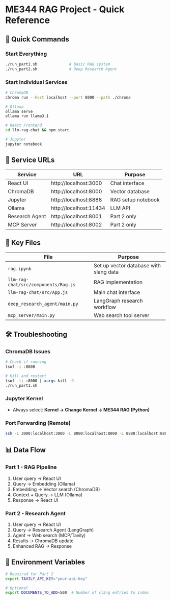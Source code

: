 # ME344 RAG Project - Quick Reference

## 🚀 Quick Commands

### Start Everything
```bash
./run_part1.sh              # Basic RAG system
./run_part2.sh              # Deep Research Agent
```

### Start Individual Services
```bash
# ChromaDB
chroma run --host localhost --port 8000 --path ./chroma

# Ollama
ollama serve
ollama run llama3.1

# React Frontend
cd llm-rag-chat && npm start

# Jupyter
jupyter notebook
```

## 📍 Service URLs

| Service | URL | Purpose |
|---------|-----|---------|
| React UI | http://localhost:3000 | Chat interface |
| ChromaDB | http://localhost:8000 | Vector database |
| Jupyter | http://localhost:8888 | RAG setup notebook |
| Ollama | http://localhost:11434 | LLM API |
| Research Agent | http://localhost:8001 | Part 2 only |
| MCP Server | http://localhost:8002 | Part 2 only |

## 🔧 Key Files

| File | Purpose |
|------|---------|
| `rag.ipynb` | Set up vector database with slang data |
| `llm-rag-chat/src/components/Rag.js` | RAG implementation |
| `llm-rag-chat/src/App.js` | Main chat interface |
| `deep_research_agent/main.py` | LangGraph research workflow |
| `mcp_server/main.py` | Web search tool server |

## 🛠️ Troubleshooting

### ChromaDB Issues
```bash
# Check if running
lsof -i :8000

# Kill and restart
lsof -ti :8000 | xargs kill -9
./run_part1.sh
```

### Jupyter Kernel
- Always select: **Kernel → Change Kernel → ME344 RAG (Python)**

### Port Forwarding (Remote)
```bash
ssh -L 3000:localhost:3000 -L 8000:localhost:8000 -L 8888:localhost:8888 -L 11434:localhost:11434 user@server
```

## 📊 Data Flow

### Part 1 - RAG Pipeline
1. User query → React UI
2. Query → Embedding (Ollama)
3. Embedding → Vector search (ChromaDB)
4. Context + Query → LLM (Ollama)
5. Response → React UI

### Part 2 - Research Agent
1. User query → React UI
2. Query → Research Agent (LangGraph)
3. Agent → Web search (MCP/Tavily)
4. Results → ChromaDB update
5. Enhanced RAG → Response

## 🔑 Environment Variables

```bash
# Required for Part 2
export TAVILY_API_KEY="your-api-key"

# Optional
export DOCUMENTS_TO_ADD=500  # Number of slang entries to index
```